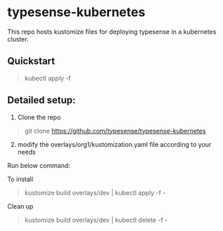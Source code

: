 # typesense-kubernetes


This repo hosts kustomize files for deploying typesense in a kubernetes cluster.


## Quickstart

> kubectl apply -f 
## Detailed setup:

1. Clone the repo

> git clone https://github.com/typesense/typesense-kubernetes


2. modify the overlays/org1/kustomization.yaml file according to your needs



Run below command:

To install

> kustomize build overlays/dev | kubectl apply -f - 

Clean up

> kustomize build overlays/dev | kubectl delete -f - 





